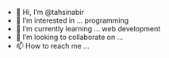- 👋 Hi, I’m @tahsinabir
- 👀 I’m interested in ... programming
- 🌱 I’m currently learning ... web development
- 💞️ I’m looking to collaborate on ...
- 📫 How to reach me ... 

<!---
tahsinabir/tahsinabir is a ✨ special ✨ repository because its `README.md` (this file) appears on your GitHub profile.
You can click the Preview link to take a look at your changes.
--->
